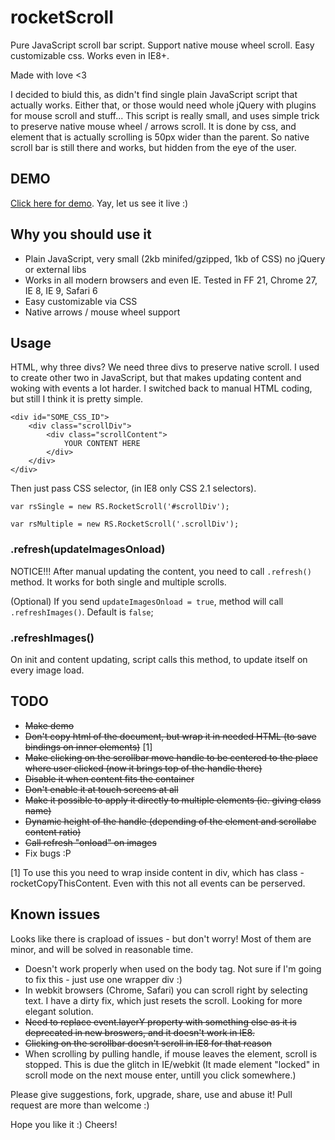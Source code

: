 rocketScroll
============

Pure JavaScript scroll bar script. Support native mouse wheel scroll. Easy customizable css. Works even in IE8+.

Made with love <3

I decided to biuld this, as didn't find single plain JavaScript script that actually works. Either that, or those would need whole jQuery with plugins for mouse scroll and stuff... This script is really small, and uses simple trick to preserve native mouse wheel / arrows scroll. It is done by css, and element that is actually scrolling is 50px wider than the parent. So native scroll bar is still there and works, but hidden from the eye of the user.

## DEMO

[Click here for demo](http://stanko.github.io/rocketScroll/). Yay, let us see it live :)

## Why you should use it

* Plain JavaScript, very small  (2kb minifed/gzipped, 1kb of CSS) no jQuery or external libs
* Works in all modern browsers and even IE. Tested in FF 21, Chrome 27, IE 8, IE 9, Safari 6
* Easy customizable via CSS
* Native arrows / mouse wheel support


## Usage

HTML, why three divs? We need three divs to preserve native scroll. I used to create other two
in JavaScript, but that makes updating content and woking with events a lot harder.
I switched back to manual HTML coding, but still I think it is pretty simple.

	<div id="SOME_CSS_ID">
		<div class="scrollDiv">
			<div class="scrollContent">
				YOUR CONTENT HERE
			</div>
		</div>
	</div>

Then just pass CSS selector, (in IE8 only CSS 2.1 selectors).

``var rsSingle = new RS.RocketScroll('#scrollDiv');``

``var rsMultiple = new RS.RocketScroll('.scrollDiv');``


### .refresh(updateImagesOnload)

NOTICE!!! After manual updating the content, you need to call `.refresh()` method. It works for both single and multiple scrolls.


(Optional) If you send `updateImagesOnload = true`, method will call `.refreshImages()`. Default is `false`;


### .refreshImages()

On init and content updating, script calls this method, to update itself on every image load.


## TODO

* ~~Make demo~~
* ~~Don't copy html of the document, but wrap it in needed HTML (to save bindings on inner elements)~~ [1]
* ~~Make clicking on the scrollbar move handle to be centered to the place where user clicked (now it brings top of the handle there)~~
* ~~Disable it when content fits the container~~
* ~~Don't enable it at touch screens at all~~
* ~~Make it possible to apply it directly to multiple elements (ie. giving class name)~~
* ~~Dynamic height of the handle (depending of the element and scrollabe content ratio)~~
* ~~Call refresh "onload" on images~~
* Fix bugs :P


[1] To use this you need to wrap inside content in div, which has class - rocketCopyThisContent. Even with this not all events can be perserved.

## Known issues

Looks like there is crapload of issues - but don't worry! Most of them are minor, and will be solved in reasonable time.

* Doesn't work properly when used on the body tag. Not sure if I'm going to fix this - just use one wrapper div :)
* In webkit browsers (Chrome, Safari) you can scroll right by selecting text. I have a dirty fix, which just resets the scroll. Looking for more elegant solution.
* ~~Need to replace event.layerY property with something else as it is deprecated in new broswers, and it doesn't work in IE8.~~
* ~~Clicking on the scrollbar doesn't scroll in IE8 for that reason~~
* When scrolling by pulling handle, if mouse leaves the element, scroll is stopped. This is due the glitch in IE/webkit (It made element "locked" in scroll mode on the next mouse enter, untill you click somewhere.)

Please give suggestions, fork, upgrade, share, use and abuse it! Pull request are more than welcome :)

Hope you like it :)
Cheers!
